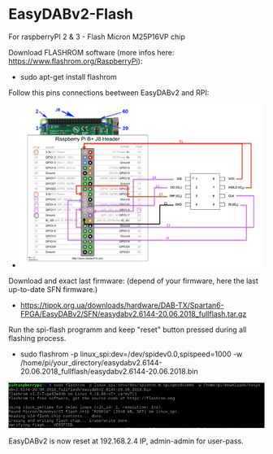 # EasyDABv2-Flash
For raspberryPI 2 & 3 - Flash Micron M25P16VP chip 

Download FLASHROM software (more infos here: https://www.flashrom.org/RaspberryPi):
* sudo apt-get install flashrom 
 
 Follow this pins connections beetween EasyDABv2 and RPI:
 
 - ![Screenshot of a logo slide](RPIheader.png) 
 
 Download and exact last firmware: (depend of your firmware, here the last up-to-date SFN firmware.)
 - https://tipok.org.ua/downloads/hardware/DAB-TX/Spartan6-FPGA/EasyDABv2/SFN/easydabv2.6144-20.06.2018_fullflash.tar.gz
 
 
 Run the spi-flash programm and keep "reset" button pressed during all flashing process.
 
 * sudo flashrom -p linux_spi:dev=/dev/spidev0.0,spispeed=1000 -w /home/pi/your_directory/easydabv2.6144-20.06.2018_fullflash/easydabv2.6144-20.06.2018.bin
 
 ![Screenshot of a logo slide](flash1.png) 
 
 EasyDABv2 is now reset at 192.168.2.4 IP, admin-admin for user-pass.
 
 

